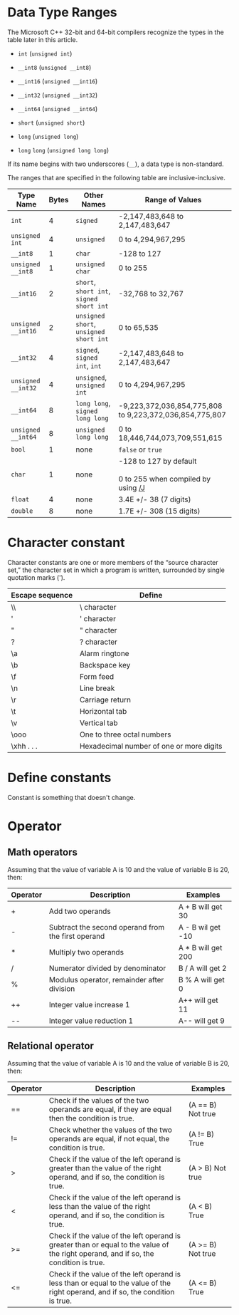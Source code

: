 # Data Type Ranges

The Microsoft C++ 32-bit and 64-bit compilers recognize the types in the table later in this article.

- `int` (`unsigned int`)

- `__int8` (`unsigned __int8`)

- `__int16` (`unsigned __int16`)

- `__int32` (`unsigned __int32`)

- `__int64` (`unsigned __int64`)

- `short` (`unsigned short`)

- `long` (`unsigned long`)

- `long` `long` (`unsigned long long`)

If its name begins with two underscores (`__`), a data type is non-standard.

The ranges that are specified in the following table are inclusive-inclusive.

|Type Name|Bytes|Other Names|Range of Values|
|---------------|-----------|-----------------|---------------------|
|`int`|4|`signed`|-2,147,483,648 to 2,147,483,647|
|`unsigned int`|4|`unsigned`|0 to 4,294,967,295|
|`__int8`|1|`char`|-128 to 127|
|`unsigned __int8`|1|`unsigned char`|0 to 255|
|`__int16`|2|`short`, `short int`, `signed short int`|-32,768 to 32,767|
|`unsigned __int16`|2|`unsigned short`, `unsigned short int`|0 to 65,535|
|`__int32`|4|`signed`, `signed int`, `int`|-2,147,483,648 to 2,147,483,647|
|`unsigned __int32`|4|`unsigned`, `unsigned int`|0 to 4,294,967,295|
|`__int64`|8|`long long`, `signed long long`|-9,223,372,036,854,775,808 to 9,223,372,036,854,775,807|
|`unsigned __int64`|8|`unsigned long long`|0 to 18,446,744,073,709,551,615|
|`bool`|1|none|`false` or `true`|
|`char`|1|none|-128 to 127 by default<br /><br /> 0 to 255 when compiled by using [/J](../build/reference/j-default-char-type-is-unsigned.md)|
|`float`|4|none|3.4E +/- 38 (7 digits)|
|`double`|8|none|1.7E +/- 308 (15 digits)|

# Character constant

Character constants are one or more members of the “source character set,” the character set in which a program is written, surrounded by single quotation marks (').

| Escape sequence | Define |
| ---- | ---- |
| \\\\ | \ character |
| \' | ' character |
| \" | " character |
| \? | ? character |
| \a | Alarm ringtone |
| \b | Backspace key |
| \f | Form feed |
| \n | Line break |
| \r | Carriage return |
| \t | Horizontal tab |
| \v | Vertical tab |
| \ooo | One to three octal numbers |
| \xhh . . . | Hexadecimal number of one or more digits |

# Define constants

Constant is something that doesn't change.

# Operator

## Math operators

Assuming that the value of variable A is 10 and the value of variable B is 20, then:

| Operator | Description | Examples |
| ---- | ---- | ---- |
| + | Add two operands | A + B will get 30 |
| - | Subtract the second operand from the first operand | A - B wil get -10 |
| * | Multiply two operands | A * B will get 200 |
| / | Numerator divided by denominator | B / A will get 2 |
| % | Modulus operator, remainder after division | B % A will get 0 |
| ++ | Integer value increase 1 | A++ will get 11 |
| -- | Integer value reduction 1 | A-- will get 9 |

## Relational operator

Assuming that the value of variable A is 10 and the value of variable B is 20, then:

| Operator | Description | Examples |
| ---- | ---- | ---- |
| == | Check if the values of the two operands are equal, if they are equal then the condition is true. | (A == B) Not true |
| != | Check whether the values of the two operands are equal, if not equal, the condition is true. | (A != B) True |
| &gt; | Check if the value of the left operand is greater than the value of the right operand, and if so, the condition is true. | (A &gt; B) Not true |
| &lt; | Check if the value of the left operand is less than the value of the right operand, and if so, the condition is true. | (A &lt; B) True |
| &gt;= | Check if the value of the left operand is greater than or equal to the value of the right operand, and if so, the condition is true. | (A &gt;= B) Not true |
| &lt;= | Check if the value of the left operand is less than or equal to the value of the right operand, and if so, the condition is true. | (A &lt;= B) True |

